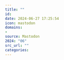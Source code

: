```yaml
---
title: ""
id: 
date: 2024-06-27 17:25:54
icon: mastodon
domains:
- 
source: Mastodon
2024: "06"
src_url: ""
categories:
---
```


